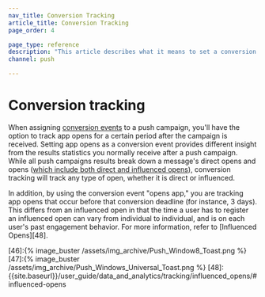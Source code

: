 ```yaml
---
nav_title: Conversion Tracking
article_title: Conversion Tracking
page_order: 4

page_type: reference
description: "This article describes what it means to set a conversion event for a push campaign to 'opens app'."
channel: push

---
```


# Conversion tracking

When assigning [conversion events][34] to a push campaign, you'll have the option to track app opens for a certain period after the campaign is received. Setting app opens as a conversion event provides different insight from the results statistics you normally receive after a push campaign. While all push campaigns results break down a message's direct opens and opens ([which include both direct and influenced opens][35]), conversion tracking will track any type of open, whether it is direct or influenced.

In addition, by using the conversion event "opens app," you are tracking app opens that occur before that conversion deadline (for instance, 3 days). This differs from an influenced open in that the time a user has to register an influenced open can vary from individual to individual, and is on each user's past engagement behavior. For more information, refer to [Influenced Opens][48].


[34]: {{site.baseurl}}/user_guide/engagement_tools/campaigns/testing_and_more/conversion_events/#conversion-events
[35]: {{site.baseurl}}/user_guide/data_and_analytics/tracking/influenced_opens/#influenced-opens
[46]:{% image_buster /assets/img_archive/Push_Window8_Toast.png %}
[47]:{% image_buster /assets/img_archive/Push_Windows_Universal_Toast.png %}
[48]: {{site.baseurl}}/user_guide/data_and_analytics/tracking/influenced_opens/#influenced-opens
